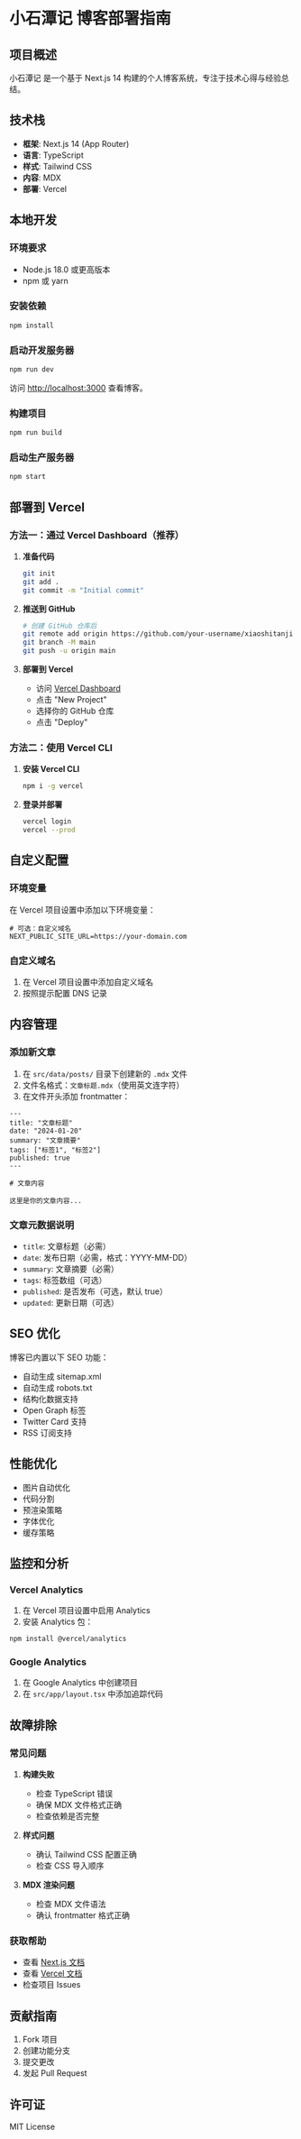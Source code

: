 # 小石潭记 博客部署指南

## 项目概述

小石潭记 是一个基于 Next.js 14 构建的个人博客系统，专注于技术心得与经验总结。

## 技术栈

- **框架**: Next.js 14 (App Router)
- **语言**: TypeScript
- **样式**: Tailwind CSS
- **内容**: MDX
- **部署**: Vercel

## 本地开发

### 环境要求

- Node.js 18.0 或更高版本
- npm 或 yarn

### 安装依赖

```bash
npm install
```

### 启动开发服务器

```bash
npm run dev
```

访问 [http://localhost:3000](http://localhost:3000) 查看博客。

### 构建项目

```bash
npm run build
```

### 启动生产服务器

```bash
npm start
```

## 部署到 Vercel

### 方法一：通过 Vercel Dashboard（推荐）

1. **准备代码**
   ```bash
   git init
   git add .
   git commit -m "Initial commit"
   ```

2. **推送到 GitHub**
   ```bash
   # 创建 GitHub 仓库后
   git remote add origin https://github.com/your-username/xiaoshitanji.git
   git branch -M main
   git push -u origin main
   ```

3. **部署到 Vercel**
   - 访问 [Vercel Dashboard](https://vercel.com/dashboard)
   - 点击 "New Project"
   - 选择你的 GitHub 仓库
   - 点击 "Deploy"

### 方法二：使用 Vercel CLI

1. **安装 Vercel CLI**
   ```bash
   npm i -g vercel
   ```

2. **登录并部署**
   ```bash
   vercel login
   vercel --prod
   ```

## 自定义配置

### 环境变量

在 Vercel 项目设置中添加以下环境变量：

```env
# 可选：自定义域名
NEXT_PUBLIC_SITE_URL=https://your-domain.com
```

### 自定义域名

1. 在 Vercel 项目设置中添加自定义域名
2. 按照提示配置 DNS 记录

## 内容管理

### 添加新文章

1. 在 `src/data/posts/` 目录下创建新的 `.mdx` 文件
2. 文件名格式：`文章标题.mdx`（使用英文连字符）
3. 在文件开头添加 frontmatter：

```mdx
---
title: "文章标题"
date: "2024-01-20"
summary: "文章摘要"
tags: ["标签1", "标签2"]
published: true
---

# 文章内容

这里是你的文章内容...
```

### 文章元数据说明

- `title`: 文章标题（必需）
- `date`: 发布日期（必需，格式：YYYY-MM-DD）
- `summary`: 文章摘要（必需）
- `tags`: 标签数组（可选）
- `published`: 是否发布（可选，默认 true）
- `updated`: 更新日期（可选）

## SEO 优化

博客已内置以下 SEO 功能：

- 自动生成 sitemap.xml
- 自动生成 robots.txt
- 结构化数据支持
- Open Graph 标签
- Twitter Card 支持
- RSS 订阅支持

## 性能优化

- 图片自动优化
- 代码分割
- 预渲染策略
- 字体优化
- 缓存策略

## 监控和分析

### Vercel Analytics

1. 在 Vercel 项目设置中启用 Analytics
2. 安装 Analytics 包：

```bash
npm install @vercel/analytics
```

### Google Analytics

1. 在 Google Analytics 中创建项目
2. 在 `src/app/layout.tsx` 中添加追踪代码

## 故障排除

### 常见问题

1. **构建失败**
   - 检查 TypeScript 错误
   - 确保 MDX 文件格式正确
   - 检查依赖是否完整

2. **样式问题**
   - 确认 Tailwind CSS 配置正确
   - 检查 CSS 导入顺序

3. **MDX 渲染问题**
   - 检查 MDX 文件语法
   - 确认 frontmatter 格式正确

### 获取帮助

- 查看 [Next.js 文档](https://nextjs.org/docs)
- 查看 [Vercel 文档](https://vercel.com/docs)
- 检查项目 Issues

## 贡献指南

1. Fork 项目
2. 创建功能分支
3. 提交更改
4. 发起 Pull Request

## 许可证

MIT License